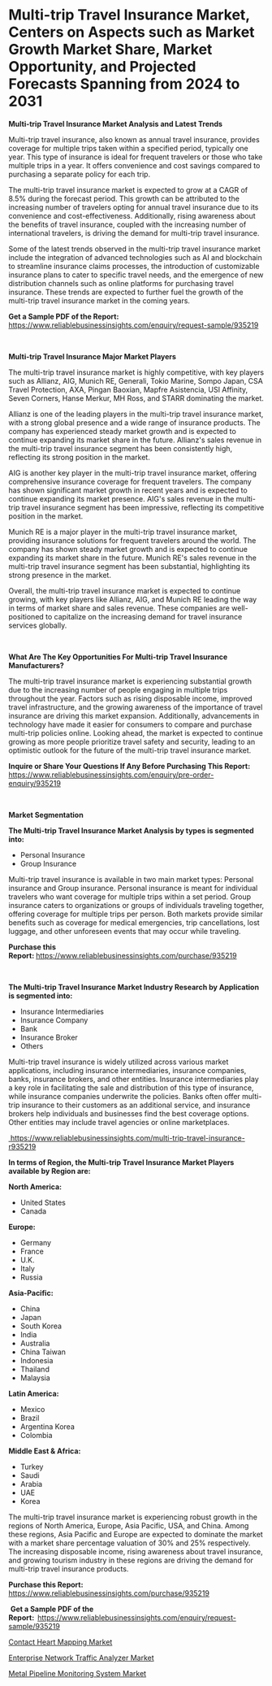 <p><h1>Multi-trip Travel Insurance Market, Centers on Aspects such as Market Growth Market Share, Market Opportunity, and Projected Forecasts Spanning from 2024 to 2031</h1></p><p><strong>Multi-trip Travel Insurance Market Analysis and Latest Trends</strong></p>
<p><p>Multi-trip travel insurance, also known as annual travel insurance, provides coverage for multiple trips taken within a specified period, typically one year. This type of insurance is ideal for frequent travelers or those who take multiple trips in a year. It offers convenience and cost savings compared to purchasing a separate policy for each trip.</p><p>The multi-trip travel insurance market is expected to grow at a CAGR of 8.5% during the forecast period. This growth can be attributed to the increasing number of travelers opting for annual travel insurance due to its convenience and cost-effectiveness. Additionally, rising awareness about the benefits of travel insurance, coupled with the increasing number of international travelers, is driving the demand for multi-trip travel insurance.</p><p>Some of the latest trends observed in the multi-trip travel insurance market include the integration of advanced technologies such as AI and blockchain to streamline insurance claims processes, the introduction of customizable insurance plans to cater to specific travel needs, and the emergence of new distribution channels such as online platforms for purchasing travel insurance. These trends are expected to further fuel the growth of the multi-trip travel insurance market in the coming years.</p></p>
<p><strong>Get a Sample PDF of the Report:&nbsp;</strong> <a href="https://www.reliablebusinessinsights.com/enquiry/request-sample/935219">https://www.reliablebusinessinsights.com/enquiry/request-sample/935219</a></p>
<p>&nbsp;</p>
<p><strong>Multi-trip Travel Insurance Major Market Players</strong></p>
<p><p>The multi-trip travel insurance market is highly competitive, with key players such as Allianz, AIG, Munich RE, Generali, Tokio Marine, Sompo Japan, CSA Travel Protection, AXA, Pingan Baoxian, Mapfre Asistencia, USI Affinity, Seven Corners, Hanse Merkur, MH Ross, and STARR dominating the market.</p><p>Allianz is one of the leading players in the multi-trip travel insurance market, with a strong global presence and a wide range of insurance products. The company has experienced steady market growth and is expected to continue expanding its market share in the future. Allianz's sales revenue in the multi-trip travel insurance segment has been consistently high, reflecting its strong position in the market.</p><p>AIG is another key player in the multi-trip travel insurance market, offering comprehensive insurance coverage for frequent travelers. The company has shown significant market growth in recent years and is expected to continue expanding its market presence. AIG's sales revenue in the multi-trip travel insurance segment has been impressive, reflecting its competitive position in the market.</p><p>Munich RE is a major player in the multi-trip travel insurance market, providing insurance solutions for frequent travelers around the world. The company has shown steady market growth and is expected to continue expanding its market share in the future. Munich RE's sales revenue in the multi-trip travel insurance segment has been substantial, highlighting its strong presence in the market. </p><p>Overall, the multi-trip travel insurance market is expected to continue growing, with key players like Allianz, AIG, and Munich RE leading the way in terms of market share and sales revenue. These companies are well-positioned to capitalize on the increasing demand for travel insurance services globally.</p></p>
<p>&nbsp;</p>
<p><strong>What Are The Key Opportunities For Multi-trip Travel Insurance Manufacturers?</strong></p>
<p><p>The multi-trip travel insurance market is experiencing substantial growth due to the increasing number of people engaging in multiple trips throughout the year. Factors such as rising disposable income, improved travel infrastructure, and the growing awareness of the importance of travel insurance are driving this market expansion. Additionally, advancements in technology have made it easier for consumers to compare and purchase multi-trip policies online. Looking ahead, the market is expected to continue growing as more people prioritize travel safety and security, leading to an optimistic outlook for the future of the multi-trip travel insurance market.</p></p>
<p><strong>Inquire or Share Your Questions If Any Before Purchasing This Report:</strong> <a href="https://www.reliablebusinessinsights.com/enquiry/pre-order-enquiry/935219">https://www.reliablebusinessinsights.com/enquiry/pre-order-enquiry/935219</a></p>
<p>&nbsp;</p>
<p><strong>Market Segmentation</strong></p>
<p><strong>The Multi-trip Travel Insurance Market Analysis by types is segmented into:</strong></p>
<p><ul><li>Personal Insurance</li><li>Group Insurance</li></ul></p>
<p><p>Multi-trip travel insurance is available in two main market types: Personal insurance and Group insurance. Personal insurance is meant for individual travelers who want coverage for multiple trips within a set period. Group insurance caters to organizations or groups of individuals traveling together, offering coverage for multiple trips per person. Both markets provide similar benefits such as coverage for medical emergencies, trip cancellations, lost luggage, and other unforeseen events that may occur while traveling.</p></p>
<p><strong>Purchase this Report:&nbsp;</strong><a href="https://www.reliablebusinessinsights.com/purchase/935219">https://www.reliablebusinessinsights.com/purchase/935219</a></p>
<p>&nbsp;</p>
<p><strong>The Multi-trip Travel Insurance Market Industry Research by Application is segmented into:</strong></p>
<p><ul><li>Insurance Intermediaries</li><li>Insurance Company</li><li>Bank</li><li>Insurance Broker</li><li>Others</li></ul></p>
<p><p>Multi-trip travel insurance is widely utilized across various market applications, including insurance intermediaries, insurance companies, banks, insurance brokers, and other entities. Insurance intermediaries play a key role in facilitating the sale and distribution of this type of insurance, while insurance companies underwrite the policies. Banks often offer multi-trip insurance to their customers as an additional service, and insurance brokers help individuals and businesses find the best coverage options. Other entities may include travel agencies or online marketplaces.</p></p>
<p><a href="https://www.reliablebusinessinsights.com/multi-trip-travel-insurance-r935219">&nbsp;https://www.reliablebusinessinsights.com/multi-trip-travel-insurance-r935219</a></p>
<p><strong>In terms of Region, the Multi-trip Travel Insurance Market Players available by Region are:</strong></p>
<p>
    <p> <strong> North America: </strong>
        <ul>
            <li>United States</li>
            <li>Canada</li>
        </ul>
        </p> 
    <p> <strong> Europe: </strong>
        <ul>
            <li>Germany</li>
            <li>France</li>
            <li>U.K.</li>
            <li>Italy</li>
            <li>Russia</li>
        </ul>
        </p> 
    <p> <strong> Asia-Pacific: </strong>
        <ul>
            <li>China</li>
            <li>Japan</li>
            <li>South Korea</li>
            <li>India</li>
            <li>Australia</li>
            <li>China Taiwan</li>
            <li>Indonesia</li>
            <li>Thailand</li>
            <li>Malaysia</li>
        </ul>
        </p> 
    <p> <strong> Latin America: </strong>
        <ul>
            <li>Mexico</li>
            <li>Brazil</li>
            <li>Argentina Korea</li>
            <li>Colombia</li>
        </ul>
        </p> 
    <p> <strong> Middle East & Africa: </strong>
        <ul>
            <li>Turkey</li>
            <li>Saudi</li>
            <li>Arabia</li>
            <li>UAE</li>
            <li>Korea</li>
        </ul>
    </p>
    </p>
<p><p>The multi-trip travel insurance market is experiencing robust growth in the regions of North America, Europe, Asia Pacific, USA, and China. Among these regions, Asia Pacific and Europe are expected to dominate the market with a market share percentage valuation of 30% and 25% respectively. The increasing disposable income, rising awareness about travel insurance, and growing tourism industry in these regions are driving the demand for multi-trip travel insurance products.</p></p>
<p><strong>Purchase this Report: </strong><a href="https://www.reliablebusinessinsights.com/purchase/935219">https://www.reliablebusinessinsights.com/purchase/935219</a></p>
<p>&nbsp;<strong>Get a Sample PDF of the Report:&nbsp;&nbsp;</strong><a href="https://www.reliablebusinessinsights.com/enquiry/request-sample/935219">https://www.reliablebusinessinsights.com/enquiry/request-sample/935219</a></p>
<p><strong></strong></p>
<p><p><a href="https://github.com/ajiariaa/Market-Research-Report-List-1/blob/main/contact-heart-mapping-market.md">Contact Heart Mapping Market</a></p><p><a href="https://github.com/sofayahoo2023/Market-Research-Report-List-5/blob/main/enterprise-network-traffic-analyzer-market.md">Enterprise Network Traffic Analyzer Market</a></p><p><a href="https://github.com/niyotibauri9/Market-Research-Report-List-1/blob/main/metal-pipeline-monitoring-system-market.md">Metal Pipeline Monitoring System Market</a></p></p>